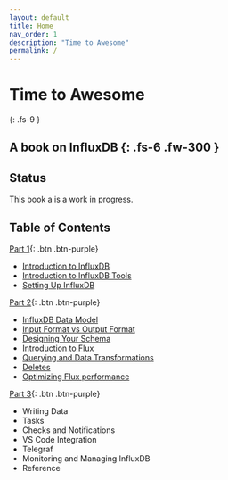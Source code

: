 ```yaml
---
layout: default
title: Home
nav_order: 1
description: "Time to Awesome"
permalink: /
---
```


# Time to Awesome
{: .fs-9 }

A book on InfluxDB
{: .fs-6 .fw-300 }
---
## Status

This book a is a work in progress. 

## Table of Contents
[Part 1]({{site.baseurl}}/docs/part-1){: .btn .btn-purple} 
- [Introduction to InfluxDB]({{site.baseurl}}/docs/part-2/introduction-to-influxdb)
- [Introduction to InfluxDB Tools]({{site.baseurl}}/docs/part-2/introduction-to-influxdb-tools)
- [Setting Up InfluxDB]({{site.baseurl}}/docs/part-2/setting-up-influxdb)

[Part 2]({{site.baseurl}}/docs/part-2){: .btn .btn-purple}
- [InfluxDB Data Model]({{site.baseurl}}/docs/part-2/influxdb-data-model)
- [Input Format vs Output Format]({{site.baseurl}}/docs/part-2/input-format-vs-output-format)
- [Designing Your Schema]({{site.baseurl}}/docs/part-2/designing-your-schema)
- [Introduction to Flux]({{site.baseurl}}/docs/part-2/introduciton-to-flux)
- [Querying and Data Transformations]({{site.baseurl}}/docs/part-2/querying-and-data-transformations)
- [Deletes]({{site.baseurl}}/docs/part-2/deletes)
- [Optimizing Flux performance]({{site.baseurl}}/docs/part-2/optimizing-flux-performace)

[Part 3]({{site.baseurl}}/docs/part-3){: .btn .btn-purple}
- Writing Data
- Tasks
- Checks and Notifications
- VS Code Integration
- Telegraf 
- Monitoring and Managing InfluxDB
- Reference

